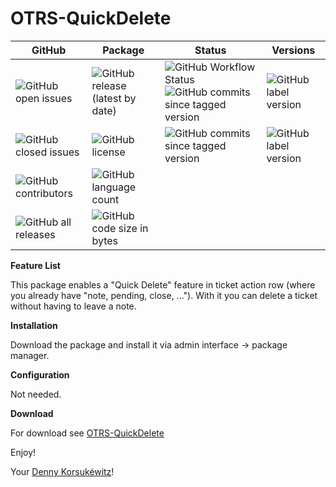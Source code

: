 OTRS-QuickDelete
========================

| GitHub | Package | Status | Versions |
| ------ | ------ | ------ | ------ |
| ![GitHub open issues](https://img.shields.io/github/issues/dennykorsukewitz/OTRS-QuickDelete) | ![GitHub release (latest by date)](https://img.shields.io/github/v/release/dennykorsukewitz/OTRS-QuickDelete) | ![GitHub Workflow Status](https://img.shields.io/github/workflow/status/dennykorsukewitz/OTRS-QuickDelete/Lint%20Code%20Base?style=flat&label=Lint) ![GitHub commits since tagged version](https://img.shields.io/github/commits-since/dennykorsukewitz/OTRS-QuickDelete/6.0.1/master) | ![GitHub label version](https://img.shields.io/github/labels/dennykorsukewitz/OTRS-QuickDelete/OTRS%206) |
| ![GitHub closed issues](https://img.shields.io/github/issues-closed/dennykorsukewitz/OTRS-QuickDelete?color=#44CC44) | ![GitHub license](https://img.shields.io/github/license/dennykorsukewitz/OTRS-QuickDelete) | ![GitHub commits since tagged version](https://img.shields.io/github/commits-since/dennykorsukewitz/OTRS-QuickDelete/3.0.1/master3) | ![GitHub label version](https://img.shields.io/github/labels/dennykorsukewitz/OTRS-QuickDelete/OTRS%203) |
| ![GitHub contributors](https://img.shields.io/github/contributors/dennykorsukewitz/OTRS-QuickDelete) | ![GitHub language count](https://img.shields.io/github/languages/count/dennykorsukewitz/OTRS-QuickDelete?style=flat&label=language)  |  |  |
| ![GitHub all releases](https://img.shields.io/github/downloads/dennykorsukewitz/OTRS-QuickDelete/total?style=flat) |  ![GitHub code size in bytes](https://img.shields.io/github/languages/code-size/dennykorsukewitz/OTRS-QuickDelete)  |  |  |

**Feature List**

This package enables a "Quick Delete" feature in ticket action row (where you already have "note, pending, close, ..."). With it you can delete a ticket without having to leave a note.

**Installation**

Download the package and install it via admin interface -> package manager.

**Configuration**

Not needed.

**Download**

For download see [OTRS-QuickDelete](https://github.com/dennykorsukewitz/OTRS-QuickDelete/tags)


Enjoy!

Your [Denny Korsukéwitz](https://github.com/dennykorsukewitz)!